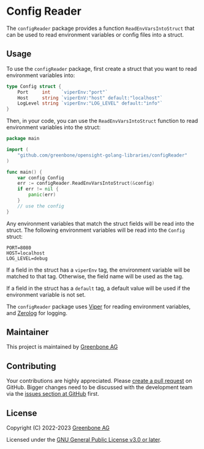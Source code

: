 # Config Reader

The `configReader` package provides a function `ReadEnvVarsIntoStruct` that can be used to read environment variables or config files into a struct.

## Usage

To use the `configReader` package, first create a struct that you want to read environment variables into:

```go
type Config struct {
	Port     int    `viperEnv:"port"`
	Host     string `viperEnV:"host" default:"localhost"`
	LogLevel string `viperEnv:"LOG_LEVEL" default:"info"`
}
```

Then, in your code, you can use the `ReadEnvVarsIntoStruct` function to read environment variables into the struct:

```go
package main

import (
	"github.com/greenbone/opensight-golang-libraries/configReader"
)

func main() {
	var config Config
	err := configReader.ReadEnvVarsIntoStruct(&config)
	if err != nil {
		panic(err)
	}
	// use the config
}
```

Any environment variables that match the struct fields will be read into the struct. The following environment variables will be read into the `Config` struct:

```
PORT=8080
HOST=localhost
LOG_LEVEL=debug
```

If a field in the struct has a `viperEnv` tag, the environment variable will be matched to that tag. Otherwise, the field name will be used as the tag.

If a field in the struct has a `default` tag, a default value will be used if the environment variable is not set.

The `configReader` package uses [Viper](https://github.com/spf13/viper) for reading environment variables, and [Zerolog](https://github.com/rs/zerolog) for logging.

## Maintainer

This project is maintained by [Greenbone AG][Greenbone AG]

## Contributing

Your contributions are highly appreciated. Please
[create a pull request](https://github.com/greenbone/opensight-golang-libraries/pulls)
on GitHub. Bigger changes need to be discussed with the development team via the
[issues section at GitHub](https://github.com/greenbone/opensight-golang-libraries/issues)
first.

## License

Copyright (C) 2022-2023 [Greenbone AG][Greenbone AG]

Licensed under the [GNU General Public License v3.0 or later](LICENSE).

[Greenbone AG]: https://www.greenbone.net/
[poetry]: https://python-poetry.org/
[pip]: https://pip.pypa.io/
[autohooks]: https://github.com/greenbone/autohooks